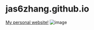 # jas6zhang.github.io
[My personal website!](https://jas6zhang.github.io/)
![image](https://user-images.githubusercontent.com/65873016/127719325-c4c52ac5-cb8c-40bf-82e9-c429c4d74a44.png)
